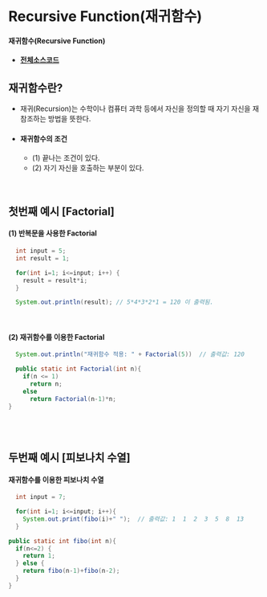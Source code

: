 # Recursive Function(재귀함수)
#### 재귀함수(Recursive Function)
- **[전체소스코드](https://github.com/mdy0501/Study/blob/master/Java/Mini%20Project/Recursive/src/RecursiveMain.java)**

## 재귀함수란?
- 재귀(Recursion)는 수학이나 컴퓨터 과학 등에서 자신을 정의할 때 자기 자신을 재참조하는 방법을 뜻한다.
- #### 재귀함수의 조건
  - (1) 끝나는 조건이 있다.
  - (2) 자기 자신을 호출하는 부분이 있다.

<br>

## 첫번째 예시 [Factorial]
#### (1) 반복문을 사용한 Factorial
```java
  int input = 5;
  int result = 1;

  for(int i=1; i<=input; i++) {
    result = result*i;
  }

  System.out.println(result); // 5*4*3*2*1 = 120 이 출력됨.
```

<br>

#### (2) 재귀함수를 이용한 Factorial
```java
  System.out.println("재귀함수 적용: " + Factorial(5))  // 출력값: 120
```


```java
  public static int Factorial(int n){
    if(n <= 1)
      return n;
    else
      return Factorial(n-1)*n;
}
```
<br>
<br>

## 두번째 예시 [피보나치 수열]
#### 재귀함수를 이용한 피보나치 수열
```java
  int input = 7;

  for(int i=1; i<=input; i++){
    System.out.print(fibo(i)+" ");  // 출력값: 1  1  2  3  5  8  13
  }
```

```java
public static int fibo(int n){
  if(n<=2) {
    return 1;
  } else {
    return fibo(n-1)+fibo(n-2);
  }
}
```
